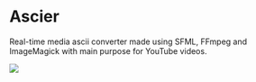 # Ascier
Real-time media ascii converter made using SFML, FFmpeg and ImageMagick with main purpose for YouTube videos.

<img src="https://i.ibb.co/X45ZQcj/2021-08-18-08-45-39.gif"/>
